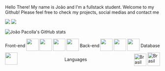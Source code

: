 Hello There! 
My name is João and I'm a fullstack student. Welcome to my Github!
Please feel free to check my projects, social medias and contact me

  <a href = "mailto:joaopaulostradioto@gmail.com"><img src="https://img.shields.io/badge/-Gmail-%23333?style=for-the-badge&logo=gmail&logoColor=white" target="_blank"></a>
  <a href="https://www.linkedin.com/in/joaopaulostradiotopacolla/" target="_blank"><img src="https://img.shields.io/badge/-LinkedIn-%230077B5?style=for-the-badge&logo=linkedin&logoColor=white" target="_blank"></a>


![João Pacolla's GitHub stats](https://github-readme-stats.vercel.app/api?username=fanfufa&show_icons=true&theme=transparent)

                                                    
<div style="display: flex; flex-wrap: wrap; justify-content: space-between;">

Front-end
  <div>
    <img src="https://cdn.jsdelivr.net/gh/devicons/devicon/icons/html5/html5-original.svg" width="40px">
    <img src="https://cdn.jsdelivr.net/gh/devicons/devicon/icons/css3/css3-original.svg" width="40px">
    <img src="https://cdn.jsdelivr.net/gh/devicons/devicon/icons/figma/figma-original.svg" width="40px">
    <img src="https://cdn.jsdelivr.net/gh/devicons/devicon/icons/bootstrap/bootstrap-original.svg" width="40px">
  </div>

Back-end
  <div>
    <img src="https://cdn.jsdelivr.net/gh/devicons/devicon/icons/csharp/csharp-original.svg" width="40px">
    <img src="https://cdn.jsdelivr.net/gh/devicons/devicon/icons/java/java-original-wordmark.svg" width="40px">
    <img src="https://cdn.jsdelivr.net/gh/devicons/devicon/icons/python/python-original.svg" width="40px">
  </div>
  
Database
  <div>
    <img src="https://cdn.jsdelivr.net/gh/devicons/devicon/icons/mysql/mysql-original.svg" width="40px">
  </div>
  
Languages
  <div>
    <img src="https://cdn-icons-png.flaticon.com/512/2412/2412385.png" alt="Brasil" width="40px" height="40px">
    <img src="https://files.softicons.com/download/internet-cons/flag-icons-by-custom-icon-design/png/256/United-States-Flag.png" alt="Brasil" width="40px" height="44px">
  </div>

</div>

